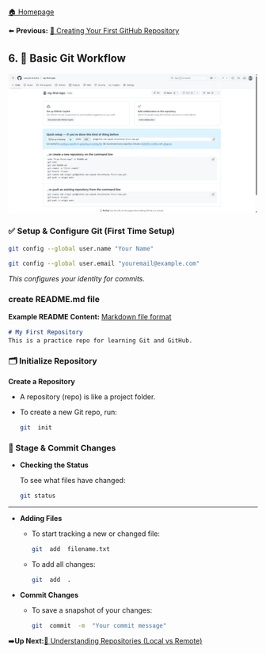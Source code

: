[ 🏠 Homepage](../README.md)

⬅️ **Previous:** [ 🔧 Creating Your First GitHub Repository](./1-5-creating-first-github-repo.md)

## 6. 🔄 Basic Git Workflow

![first Github Repository](../images/first-repo.png)

### ✅ Setup & Configure Git (First Time Setup)
```bash
git config --global user.name "Your Name"
```
```bash
git config --global user.email "youremail@example.com"
```
_This configures your identity for commits._

### create README.md file
**Example README Content:**
[Markdown file format](../examples/markdown-file-syntax.md)
```markdown
# My First Repository
This is a practice repo for learning Git and GitHub.
```

### 🗂️ Initialize Repository

**Create a Repository**


  - A repository (repo) is like a project folder.

  - To create a new Git repo, run:

    ```bash
    git  init
    ```
### 📂 Stage & Commit Changes

- **Checking the Status**

  To see what files have changed:

    ```bash
    git status
    ```
---
- **Adding Files**

  - To start tracking a new or changed file:

    ```bash
    git  add  filename.txt
    ```

  - To add all changes:

    ```bash
    git  add  .
    ```

- **Commit Changes**

  - To save a snapshot of your changes:

    ```bash
    git  commit  -m  "Your commit message"
    ```


➡️**Up Next:**[📂 Understanding Repositories (Local vs Remote)](./1-7-local-vs-remote-repo.md)